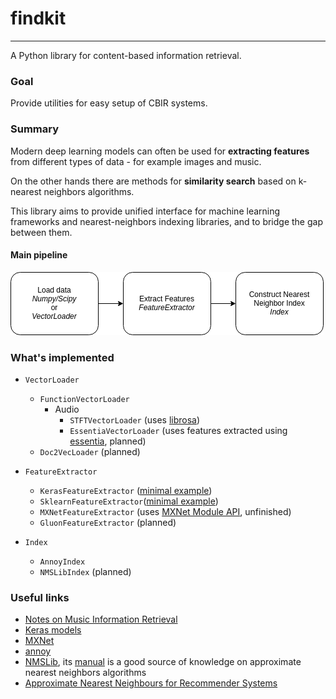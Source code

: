 # findkit

----

A Python library for content-based information retrieval.

### Goal

Provide utilities for easy setup of CBIR systems.

### Summary

Modern deep learning models can often be used for **extracting features** from different types of data - for example images and music.

On the other hands there are methods for **similarity search** based on k-nearest neighbors algorithms.

This library aims to provide unified interface for machine learning frameworks and nearest-neighbors indexing libraries, and to bridge the gap between them.

#### Main pipeline

![](resources/Pipeline%20Diagram.png)

### What's implemented

- `VectorLoader`
    - `FunctionVectorLoader`
        - Audio
            - `STFTVectorLoader` (uses [librosa](https://librosa.github.io/librosa/))
            - `EssentiaVectorLoader` (uses features extracted using [essentia](http://essentia.upf.edu/documentation/), planned) 
    - `Doc2VecLoader` (planned)

- `FeatureExtractor`
    - `KerasFeatureExtractor` ([minimal example](https://github.com/lambdaofgod/findkit/blob/master/examples/keras%20extractor%20%26%20annoy%20index.ipynb))
    - `SklearnFeatureExtractor`([minimal example](https://github.com/lambdaofgod/findkit/blob/master/examples/sklearn%20extractor%20%26%20annoy%20index.ipynb))
    - `MXNetFeatureExtractor` (uses [MXNet Module API](https://mxnet.apache.org/api/python/module/module.html), unfinished)
    - `GluonFeatureExtractor` (planned)
    
- `Index`
    - `AnnoyIndex`
    - `NMSLibIndex` (planned)
    
    
### Useful links

* [Notes on Music Information Retrieval](https://musicinformationretrieval.com)
* [Keras models](https://keras.io/applications/)
* [MXNet](https://mxnet.apache.org)
* [annoy](https://github.com/spotify/annoy)
* [NMSLib](https://github.com/nmslib/nmslib/tree/master/python_bindings), its [manual](https://pdfs.semanticscholar.org/d9d8/744fa1c527780739a843fd825b669a372a24.pdf) is a good source of knowledge on approximate nearest neighbors algorithms
* [Approximate Nearest Neighbours for Recommender Systems](https://www.benfrederickson.com/approximate-nearest-neighbours-for-recommender-systems/)
